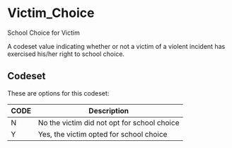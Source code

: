 
# Victim_Choice

School Choice for Victim

A codeset value indicating whether or not a victim of a violent incident has exercised his/her right to school choice.

## Codeset

These are options for this codeset:

| CODE   | Description                                 |
|--------|---------------------------------------------|
| N      | No the victim did not opt for school choice |
| Y      | Yes, the victim opted for school choice     |

    